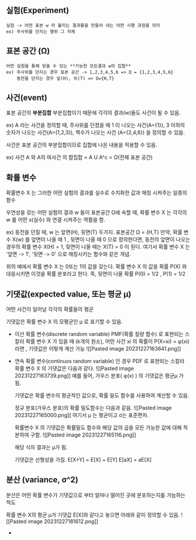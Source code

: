 
## **실험(Experiment)**
	실험 -> 어떤 표본 w 라 불리는 결과물을 만들어 내는 어떤 시행 과정을 의미
	ex) 주사위를 던지는 행위 그 자체

## **표본 공간 (Ω)**
	어떤 실험을 통해 얻을 수 있는 **가능한 모든결과 w의 집합**
	ex) 주사위를 던지는 경우 표본 공간 -> 1,2,3,4,5,6 => Ω = {1,2,3,4,5,6}
		동전을 던지는 경우 앞(H), 뒤(T) => Ω={H,T}

## **사건(event)**
표본 공간의 **부분집합**
부분집합이기 때문에 각각의 결과(w)들도 사건이 될 수 있음.

ex)
	A 라는 사건을 정의할 때, 주사위를 던졌을 때 1 이 나오는 사건(A={1}), 3 이하의 숫자가 나오는 사건(A={1,2,3}), 짝수가 나오는 사건 (A={2,4,6}) 을 정의할 수 있음.

사건은 표본 공간의 부분집합이므로 집합에 나온 내용을 적용할 수 있음.

ex)
	 사건 A 와 A의 여사건 의 합집합 = A U A^c = Ω(전체 표본 공간)

## **확률 변수**
확률변수 X 는 그러한 어떤 실험의 결과를 실수로 수치화한 값과 매칭 시켜주는 일종의 함수

우연성을 갖는 어떤 실험의 결과 w 들이 표본공간 Ω에 속할 때, 확률 변수 X 는 각각의 w 를 어떤 x(실수) 와 연결 시켜주는 역활을 함.

ex)
	동전을 던질 때, w 는 앞면(H), 뒷면(T) 두가지.
	표본공간 Ω = {H,T}
	만약, 확률 변수 X(w) 를 앞면이 나올 때 1 , 뒷면이 나올 때 0 으로 정의한다면, 동전의 앞면이 나오는 경우의 확률 변수  X(H) = 1, 뒷면이 나올 때는 X(T) = 0 이 된다.
	여기서 확률 변수 X 는 '앞면 -> 1', '뒷면 -> 0' 으로 매칭시키는 함수와 같은 개념.

위의 예에서 확률 변수 X 는 0또는 1의 값을 갖는다. 확률 변수 X 의 값을 확률 P(X) 와 대응시키면 이것을 확률 분포라고 한다. 즉, 뒷면이 나올 확률 P(0) = 1/2 , P(1) = 1/2

## 기댓값(expected value, 또는 평균 μ)

어떤 사건이 일어날 각각의 확률들의 평균

기댓값은 확률 변수 X 의 모평균인 μ 로 표기할 수 있음.

* 이산 확률 변수(discrete random variable)
	 PMF(확률 질량 함수) 로 표현되는 스칼라 확률 변수 X 가 있을 때 (k개의 원소), 어떤 사건 xi 의 확률이 P(X=xi) = φ(xi) 라면 , 기댓값은 이렇게 계산 가능
	 ![[Pasted image 20231227163641.png]]

* 연속 확률 변수(continuos random variable) 인 경우
	 PDF 로 표현되는 스칼라 확률 변수 X 의 기댓값은 다음과 같다.
	 ![[Pasted image 20231227163739.png]]
	 예를 들어, 가우스 분포( φ(x) ) 의 기댓값은 평균μ 가 됨.
	 
	 기댓값은 확률 변수의 평균적인 값으로, 확률 밀도 함수를 사용하여 계산할 수 있음.
	 
	 정규 분포(가우스 분포)의 확률 밀도함수는 다음과 같음.
	 ![[Pasted image 20231227165000.png]]
	 여기서 μ 는 평균이고 σ는 표준편차.
	 
	 확률변수 X 의 기댓값은 확률밀도 함수와 해당 값의 곱을 모든 가능한 값에 대해 적분하여 구함.
	 ![[Pasted image 20231227165116.png]]
	 
	 해당 식의 결과는 μ가 됨.
	 
	 기댓값은 선형성을 가짐.
	 E[X+Y] = E[X] + E[Y]
	 E[aX] = aE[X]

## 분산 (variance, σ^2)
분산은 어떤 확률 변수가 기댓값으로 부터 얼마나 떨어진 곳에 분포하는지를 가늠하는 척도

확률 변수 X의 평균 μ가 기댓값 E[X]와 같다고 놓으면 아래와 같이 정의할 수 있음.
![[Pasted image 20231227181612.png]]

* 